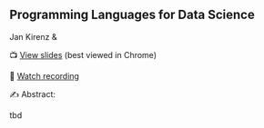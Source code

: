 ## Programming Languages for Data Science


[slides]: link
[agenda]: link
[recording]: link

Jan Kirenz  &#38; 

&#x1F4FA; [View slides][slides] (best viewed in Chrome)

&#x1F3A5; [Watch recording][recording]

&#x270D;&#xFE0F; Abstract: 

tbd
